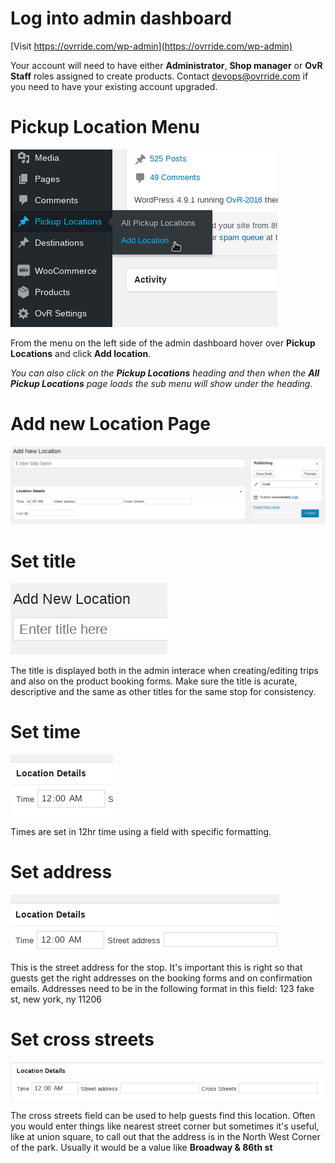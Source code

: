 <!-- TITLE: New Pickup Location -->
<!-- SUBTITLE: Creating a new pickup location with a time and address -->

# Log into admin dashboard
[Visit https://ovrride.com/wp-admin](https://ovrride.com/wp-admin)

Your account will need to have either **Administrator**, **Shop manager** or **OvR Staff** roles assigned to create products. Contact [devops@ovrride.com](mailto:devops@ovrride.com) if you need to have your existing account upgraded.


# Pickup Location Menu
![New Pickup Location](/uploads/new-pickup-location.png "New Pickup Location")

From the menu on the left side of the admin dashboard hover over **Pickup Locations** and click **Add location**. 

*You can also click on the **Pickup Locations** heading and then when the **All Pickup Locations** page loads the sub menu will show under the heading.*

# Add new Location Page
![New Location](/uploads/new-location.png "New Location")

# Set title
![Location Title](/uploads/location-title.png "Location Title")

The title is displayed both in the admin interace when creating/editing trips and also on the product booking forms. Make sure the title is acurate, descriptive and the same as other titles for the same stop for consistency. 

# Set time
![Location Time](/uploads/location-time.png "Location Time")

Times are set in 12hr time using a field with specific formatting.

# Set address
![Location Address](/uploads/location-address.png "Location Address")

This is the street address for the stop. It's important this is right so that guests get the right addresses on the booking forms and on confirmation emails.
Addresses need to be in the following format in this field: 
123 fake st, new york, ny 11206

# Set cross streets
![Location Cross Streets](/uploads/location-cross-streets.png "Location Cross Streets")

The cross streets field can be used to help guests find this location. Often you would enter things like nearest street corner but sometimes it's useful, like at union square, to call out that the address is in the North West Corner of the park. Usually it would be a value like **Broadway & 86th st**